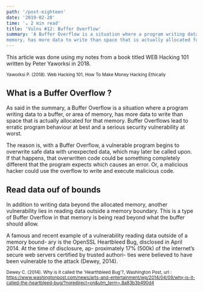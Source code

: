 ```yaml
---
path: '/post-eighteen'
date: '2019-02-28'
time: '☕️ 2 min read'
title: 'Vulns #12: Buffer Overflow'
summary: 'A Buffer Overflow is a situation where a program writing data to a buffer, or area of
memory, has more data to write than space that is actually allocated for that memory, leading to erractic program behaviour.'
---
```


This article was done using my notes from a book titled WEB Hacking 101 written by Peter Yaworksi in 2018.

<sub>Yaworksi P. (2018). Web Hacking 101, How To Make Money Hacking Ethically</sub>

## What is a Buffer Overflow ?

As said in the summary, a Buffer Overflow is a situation where a program writing data to a buffer, or area of
memory, has more data to write than space that is actually allocated for that memory. Buffer Overflows lead to erratic program behaviour at best and a serious security
vulnerability at worst.

The reason is, with a Buffer Overflow, a vulnerable program
begins to overwrite safe data with unexpected data, which may later be called upon.
If that happens, that overwritten code could be something completely different that the
program expects which causes an error. Or, a malicious hacker could use the overflow
to write and execute malicious code.

## Read data ouf of bounds

In addition to writing data beyond the allocated memory, another vulnerability lies in
reading data outside a memory boundary. This is a type of Buffer Overflow in that
memory is being read beyond what the buffer should allow.

A famous and recent example of a vulnerability reading data outside of a memory bound-
ary is the OpenSSL Heartbleed Bug, disclosed in April 2014. At the time of disclosure, ap-
proximately 17% (500k) of the internet’s secure web servers certified by trusted authori-
ties were believed to have been vulnerable to the attack (Dewey, 2014).

<sub>Dewey C. (2014). Why is it called the 'Hearthbleed Bug'?, Washington Post, url : https://www.washingtonpost.com/news/arts-and-entertainment/wp/2014/04/09/why-is-it-called-the-heartbleed-bug/?noredirect=on&utm_term=.8a83b3b490d4</sub>
